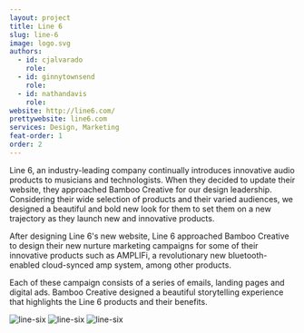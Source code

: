 ```yaml
---
layout: project
title: Line 6
slug: line-6
image: logo.svg 
authors:
  - id: cjalvarado
    role: 
  - id: ginnytownsend
    role: 
  - id: nathandavis
    role:  
website: http://line6.com/
prettywebsite: line6.com
services: Design, Marketing
feat-order: 1
order: 2
---
```


Line 6, an industry-leading company continually introduces innovative audio products to musicians and technologists. When they decided to update their website, they approached Bamboo Creative for our design leadership. Considering their wide selection of products and their varied audiences, we designed a beautiful and bold new look for them to set them on a new trajectory as they launch new and innovative products.

After designing Line 6's new website, Line 6 approached Bamboo Creative to design their new nurture marketing campaigns for some of their innovative products such as AMPLIFi, a revolutionary new bluetooth-enabled cloud-synced amp system, among other products. 

Each of these campaign consists of a series of emails, landing pages and digital ads. Bamboo Creative designed a beautiful storytelling experience that highlights the Line 6 products and their benefits.

![line-six](/images/client-assets/{{page.slug}}/01.jpg)
![line-six](/images/client-assets/{{page.slug}}/02.jpg)
![line-six](/images/client-assets/{{page.slug}}/03.jpg)